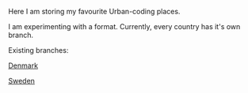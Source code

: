 Here I am storing my favourite Urban-coding places. 

I am experimenting with a format. Currently, every  country has it's own  branch.

Existing branches:
 
 [Denmark](https://github.com/odGit/working_spots/tree/Denmark)
 
 [Sweden](https://github.com/odGit/working_spots/tree/Sweden) 

